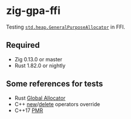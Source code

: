 # zig-gpa-ffi

Testing [`std.heap.GeneralPurposeAllocator`](https://ziglang.org/documentation/master/std/#std.heap.GeneralPurposeAllocator) in FFI.

## Required

- Zig 0.13.0 or master
- Rust 1.82.0 or nightly

## Some references for tests

- Rust [Global Allocator](https://doc.rust-lang.org/std/alloc/trait.GlobalAlloc.html)
- C++ [new](https://en.cppreference.com/w/cpp/memory/new/operator_new)/[delete](https://en.cppreference.com/w/cpp/memory/new/operator_delete) operators override
- C++17 [PMR](https://en.cppreference.com/w/cpp/memory/polymorphic_allocator)
